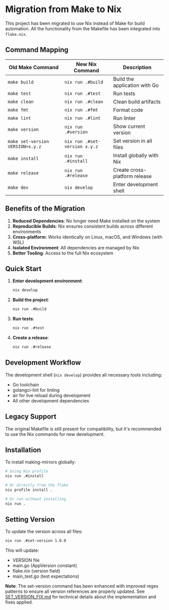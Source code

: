 # Migration from Make to Nix

This project has been migrated to use Nix instead of Make for build automation. All the functionality from the Makefile has been integrated into `flake.nix`.

## Command Mapping

| Old Make Command                 | New Nix Command               | Description                   |
| -------------------------------- | ----------------------------- | ----------------------------- |
| `make build`                     | `nix run .#build`             | Build the application with Go |
| `make test`                      | `nix run .#test`              | Run tests                     |
| `make clean`                     | `nix run .#clean`             | Clean build artifacts         |
| `make fmt`                       | `nix run .#fmt`               | Format code                   |
| `make lint`                      | `nix run .#lint`              | Run linter                    |
| `make version`                   | `nix run .#version`           | Show current version          |
| `make set-version VERSION=x.y.z` | `nix run .#set-version x.y.z` | Set version in all files      |
| `make install`                   | `nix run .#install`           | Install globally with Nix     |
| `make release`                   | `nix run .#release`           | Create cross-platform release |
| `make dev`                       | `nix develop`                 | Enter development shell       |

## Benefits of the Migration

1. **Reduced Dependencies**: No longer need Make installed on the system
2. **Reproducible Builds**: Nix ensures consistent builds across different environments
3. **Cross-platform**: Works identically on Linux, macOS, and Windows (with WSL)
4. **Isolated Environment**: All dependencies are managed by Nix
5. **Better Tooling**: Access to the full Nix ecosystem

## Quick Start

1. **Enter development environment**:

   ```bash
   nix develop
   ```

2. **Build the project**:

   ```bash
   nix run .#build
   ```

3. **Run tests**:

   ```bash
   nix run .#test
   ```

4. **Create a release**:

   ```bash
   nix run .#release
   ```

## Development Workflow

The development shell (`nix develop`) provides all necessary tools including:

- Go toolchain
- golangci-lint for linting
- air for live reload during development
- All other development dependencies

## Legacy Support

The original Makefile is still present for compatibility, but it's recommended to use the Nix commands for new development.

## Installation

To install making-mirrors globally:

```bash
# Using Nix profile
nix run .#install

# Or directly from the flake
nix profile install .

# Or run without installing
nix run .
```

## Setting Version

To update the version across all files:

```bash
nix run .#set-version 1.0.0
```

This will update:

- VERSION file
- main.go (AppVersion constant)
- flake.nix (version field)
- main_test.go (test expectations)

**Note**: The set-version command has been enhanced with improved regex patterns to ensure all version references are properly updated. See [SET_VERSION_FIX.md](SET_VERSION_FIX.md) for technical details about the implementation and fixes applied.
